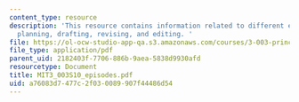 ```yaml
---
content_type: resource
description: 'This resource contains information related to different episodes like
  planning, drafting, revising, and editing. '
file: https://ol-ocw-studio-app-qa.s3.amazonaws.com/courses/3-003-principles-of-engineering-practice-spring-2010/a76083d7477c2f030089907f44486d54_MIT3_003S10_episodes.pdf
file_type: application/pdf
parent_uid: 2182403f-7706-886b-9aea-5838d9930afd
resourcetype: Document
title: MIT3_003S10_episodes.pdf
uid: a76083d7-477c-2f03-0089-907f44486d54
---
```

